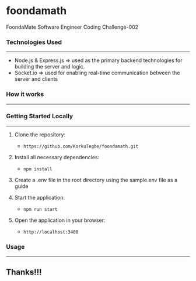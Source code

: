 # foondamath
FoondaMate Software Engineer Coding Challenge-002


<!-- TO DO -->
<!-- how your app works and how one would go about setting it up locally. -->


### Technologies Used

---

-   Node.js & Express.js => used as the primary backend technologies for building the server and  logic.
-   Socket.io => used for enabling real-time communication between the server and clients

### How it works

---



### Getting Started Locally
---
1. Clone the repository:
    - `https://github.com/KorkuTegbe/foondamath.git`
2. Install all necessary dependencies:
    - `npm install`
3. Create a .env file in the root directory using the sample.env file as a guide 

4. Start the application:
    - `npm run start`
5. Open the application in your browser:
    - `http://localhost:3400`

### Usage
---


## Thanks!!!